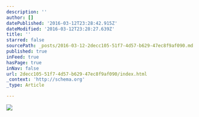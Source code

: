 ```yaml
---
description: ''
author: []
datePublished: '2016-03-12T23:28:42.915Z'
dateModified: '2016-03-12T23:28:27.639Z'
title: ''
starred: false
sourcePath: _posts/2016-03-12-2decc105-51f7-4d57-b629-47ec8f9af090.md
published: true
inFeed: true
hasPage: true
inNav: false
url: 2decc105-51f7-4d57-b629-47ec8f9af090/index.html
_context: 'http://schema.org'
_type: Article

---
```

![](https://the-grid-user-content.s3-us-west-2.amazonaws.com/cc9f57fb-40a6-416d-bf31-0f7ff3a22220.png)
